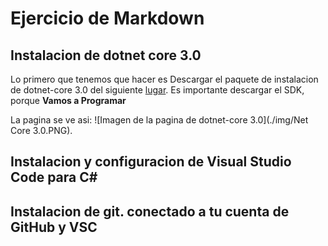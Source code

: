 
# Ejercicio de Markdown

## Instalacion de dotnet core 3.0
Lo primero que tenemos que hacer
es Descargar el paquete de instalacion de dotnet-core 3.0 del siguiente
[lugar](https://dotnet.microsoft.com/download/dotnet-core/3.0).
Es importante descargar el SDK, porque **Vamos a Programar**

La pagina se ve asi:
![Imagen de la pagina de dotnet-core 3.0](./img/Net Core 3.0.PNG).

## Instalacion y configuracion de Visual Studio Code para C#


## Instalacion de git. conectado a tu cuenta de GitHub y VSC
